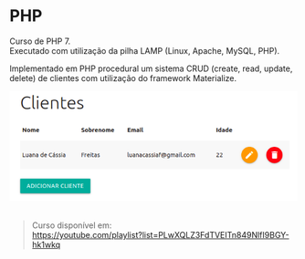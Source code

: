# PHP
Curso de PHP 7.  
Executado com utilização da pilha LAMP (Linux, Apache, MySQL, PHP).  

Implementado em PHP procedural um sistema CRUD (create, read, update, delete) de clientes com utilização do framework Materialize.    

<div align="center">
  <a href="https://github.com/luanacassiaf/PHP/tree/main/Projetos/CRUD%20Clientes">
    <img src="https://github.com/luanacassiaf/PHP/blob/main/Projetos/images/crud_index.png">
  </a>
</div>
<br>

> Curso disponível em:  
https://youtube.com/playlist?list=PLwXQLZ3FdTVEITn849NlfI9BGY-hk1wkq
